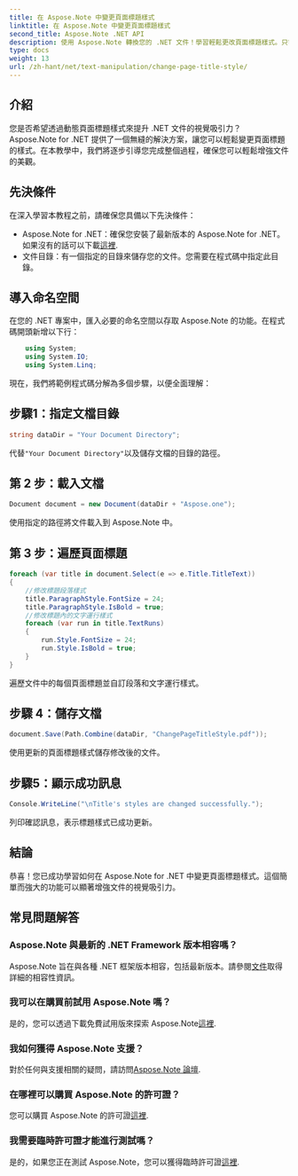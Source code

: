 ```yaml
---
title: 在 Aspose.Note 中變更頁面標題樣式
linktitle: 在 Aspose.Note 中變更頁面標題樣式
second_title: Aspose.Note .NET API
description: 使用 Aspose.Note 轉換您的 .NET 文件！學習輕鬆更改頁面標題樣式。只需幾個簡單的步驟即可提升美觀。
type: docs
weight: 13
url: /zh-hant/net/text-manipulation/change-page-title-style/
---
```

## 介紹
您是否希望透過動態頁面標題樣式來提升 .NET 文件的視覺吸引力？ Aspose.Note for .NET 提供了一個無縫的解決方案，讓您可以輕鬆變更頁面標題的樣式。在本教學中，我們將逐步引導您完成整個過程，確保您可以輕鬆增強文件的美觀。
## 先決條件
在深入學習本教程之前，請確保您具備以下先決條件：
-  Aspose.Note for .NET：確保您安裝了最新版本的 Aspose.Note for .NET。如果沒有的話可以下載[這裡](https://releases.aspose.com/note/net/).
- 文件目錄：有一個指定的目錄來儲存您的文件。您需要在程式碼中指定此目錄。
## 導入命名空間
在您的 .NET 專案中，匯入必要的命名空間以存取 Aspose.Note 的功能。在程式碼開頭新增以下行：
```csharp
    using System;
    using System.IO;
    using System.Linq;
```
現在，我們將範例程式碼分解為多個步驟，以便全面理解：
## 步驟1：指定文檔目錄
```csharp
string dataDir = "Your Document Directory";
```
代替`"Your Document Directory"`以及儲存文檔的目錄的路徑。
## 第 2 步：載入文檔
```csharp
Document document = new Document(dataDir + "Aspose.one");
```
使用指定的路徑將文件載入到 Aspose.Note 中。
## 第 3 步：遍歷頁面標題
```csharp
foreach (var title in document.Select(e => e.Title.TitleText))
{
    //修改標題段落樣式
    title.ParagraphStyle.FontSize = 24;
    title.ParagraphStyle.IsBold = true;
    //修改標題內的文字運行樣式
    foreach (var run in title.TextRuns)
    {
        run.Style.FontSize = 24;
        run.Style.IsBold = true;
    }
}
```
遍歷文件中的每個頁面標題並自訂段落和文字運行樣式。
## 步驟 4：儲存文檔
```csharp
document.Save(Path.Combine(dataDir, "ChangePageTitleStyle.pdf"));
```
使用更新的頁面標題樣式儲存修改後的文件。
## 步驟5：顯示成功訊息
```csharp
Console.WriteLine("\nTitle's styles are changed successfully.");
```
列印確認訊息，表示標題樣式已成功更新。
## 結論
恭喜！您已成功學習如何在 Aspose.Note for .NET 中變更頁面標題樣式。這個簡單而強大的功能可以顯著增強文件的視覺吸引力。
## 常見問題解答
### Aspose.Note 與最新的 .NET Framework 版本相容嗎？
 Aspose.Note 旨在與各種 .NET 框架版本相容，包括最新版本。請參閱[文件](https://reference.aspose.com/note/net/)取得詳細的相容性資訊。
### 我可以在購買前試用 Aspose.Note 嗎？
是的，您可以透過下載免費試用版來探索 Aspose.Note[這裡](https://releases.aspose.com/).
### 我如何獲得 Aspose.Note 支援？
對於任何與支援相關的疑問，請訪問[Aspose.Note 論壇](https://forum.aspose.com/c/note/28).
### 在哪裡可以購買 Aspose.Note 的許可證？
您可以購買 Aspose.Note 的許可證[這裡](https://purchase.aspose.com/buy).
### 我需要臨時許可證才能進行測試嗎？
是的，如果您正在測試 Aspose.Note，您可以獲得臨時許可證[這裡](https://purchase.aspose.com/temporary-license/).